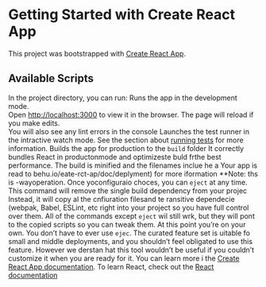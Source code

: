 # Getting Started with Create React App
This project was bootstrapped with [Create React App](https://github.com/facebook/create-react-app).
## Available Scripts
In the project directory, you can run:
Runs the app in the development mode.\
Open [http://localhost:3000](http://localhost:3000) to view it in the browser.
The page will reload if you make edits.\
You will also see any lint errors in the console
Launches the test runner in the intractive watch mode.
See the section about [running tests](https://facebook.github.io/creae-react-app/docs/running-tests) for more information.
Builds the app for production to the `build` folder
It correctly bundles React in productonmode and optimizeste buld frthe best performance.
The build is minified and the filenames inclue he a
Your app is read to behu.io/eate-rct-ap/doc/deplyment) for more iformation
**Note: ths is  -wayoperation. Once yoconfiguraio choces, you can `eject` at any time. This command will remove the single build dependency from your projec
Instead, it will copy al the cnfiuration filesand te ransitive dependecie (webpak, Babel, ESLint, etc right into your project so you have full control over them. All of the commands except `eject` wil still wrk, but they will pont to the copied scripts so you can tweak them. At this point you’re on your own.
You don’t have to ever use `ejec`. The curated feature set is uitable fo small and middle deployments, and you shouldn’t feel obligated to use this feature. However we derstan hat this tool wouldn’t be useful if you couldn’t customize it when you are ready for it.
You can learn more i the [Create React App documentation](https://facebook.github.io/create-react-app/docs/getting-started).
To learn React, check out the [React documentation](https://reactjs.org/)
